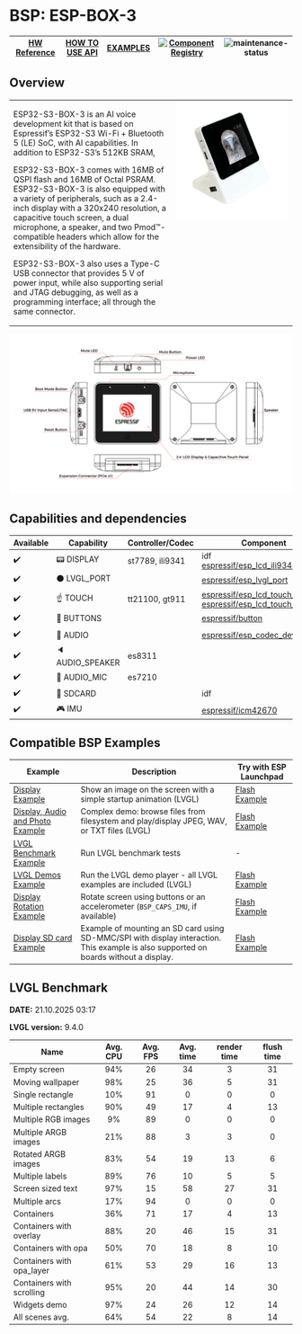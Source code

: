 # BSP: ESP-BOX-3

| [HW Reference](https://github.com/espressif/esp-box/tree/master/hardware) | [HOW TO USE API](API.md) | [EXAMPLES](#compatible-bsp-examples) | [![Component Registry](https://components.espressif.com/components/espressif/esp-box-3/badge.svg)](https://components.espressif.com/components/espressif/esp-box-3) | ![maintenance-status](https://img.shields.io/badge/maintenance-actively--developed-brightgreen.svg) |
| --- | --- | --- | --- | --- |

## Overview

<table>
<tr><td>

ESP32-S3-BOX-3 is an AI voice development kit that is based on Espressif’s ESP32-S3 Wi-Fi + Bluetooth 5 (LE) SoC, with AI capabilities. In addition to ESP32-S3’s 512KB SRAM,

ESP32-S3-BOX-3 comes with 16MB of QSPI flash and 16MB of Octal PSRAM. ESP32-S3-BOX-3 is also equipped with a variety of peripherals, such as a 2.4-inch display with a 320x240 resolution, a capacitive touch screen, a dual microphone, a speaker, and two Pmod™-compatible headers which allow for the extensibility of the hardware.

ESP32-S3-BOX-3 also uses a Type-C USB connector that provides 5 V of power input, while also supporting serial and JTAG debugging, as well as a programming interface; all through the same connector.

</td><td width="200" valign="top">
  <img src="doc/esp-box-3.webp">
</td></tr>
</table>

![image](doc/pic.png)

## Capabilities and dependencies

<div align="center">
<!-- START_DEPENDENCIES -->

|     Available    |       Capability       |Controller/Codec|                                                                                                          Component                                                                                                          |     Version    |
|------------------|------------------------|----------------|-----------------------------------------------------------------------------------------------------------------------------------------------------------------------------------------------------------------------------|----------------|
|:heavy_check_mark:|     :pager: DISPLAY    | st7789, ili9341|                                                          idf<br/>[espressif/esp_lcd_ili9341](https://components.espressif.com/components/espressif/esp_lcd_ili9341)                                                         |>=5.3<br/>^2.0.1|
|:heavy_check_mark:|:black_circle: LVGL_PORT|                |                                                                [espressif/esp_lvgl_port](https://components.espressif.com/components/espressif/esp_lvgl_port)                                                               |       ^2       |
|:heavy_check_mark:|    :point_up: TOUCH    | tt21100, gt911 |[espressif/esp_lcd_touch_tt21100](https://components.espressif.com/components/espressif/esp_lcd_touch_tt21100)<br/>[espressif/esp_lcd_touch_gt911](https://components.espressif.com/components/espressif/esp_lcd_touch_gt911)|    ^1<br/>^1   |
|:heavy_check_mark:| :radio_button: BUTTONS |                |                                                                       [espressif/button](https://components.espressif.com/components/espressif/button)                                                                      |       ^4       |
|:heavy_check_mark:|  :musical_note: AUDIO  |                |                                                                [espressif/esp_codec_dev](https://components.espressif.com/components/espressif/esp_codec_dev)                                                               |      ~1.5      |
|:heavy_check_mark:| :speaker: AUDIO_SPEAKER|     es8311     |                                                                                                                                                                                                                             |                |
|:heavy_check_mark:| :microphone: AUDIO_MIC |     es7210     |                                                                                                                                                                                                                             |                |
|:heavy_check_mark:|  :floppy_disk: SDCARD  |                |                                                                                                             idf                                                                                                             |      >=5.3     |
|:heavy_check_mark:|    :video_game: IMU    |                |                                                                     [espressif/icm42670](https://components.espressif.com/components/espressif/icm42670)                                                                    |     ^2.0.2     |

<!-- END_DEPENDENCIES -->
</div>

## Compatible BSP Examples

<div align="center">
<!-- START_EXAMPLES -->

| Example | Description | Try with ESP Launchpad |
| ------- | ----------- | ---------------------- |
| [Display Example](https://github.com/espressif/esp-bsp/tree/master/examples/display) | Show an image on the screen with a simple startup animation (LVGL) | [Flash Example](https://espressif.github.io/esp-launchpad/?flashConfigURL=https://espressif.github.io/esp-bsp/config.toml&app=display-) |
| [Display, Audio and Photo Example](https://github.com/espressif/esp-bsp/tree/master/examples/display_audio_photo) | Complex demo: browse files from filesystem and play/display JPEG, WAV, or TXT files (LVGL) | [Flash Example](https://espressif.github.io/esp-launchpad/?flashConfigURL=https://espressif.github.io/esp-bsp/config.toml&app=display_audio_photo-) |
| [LVGL Benchmark Example](https://github.com/espressif/esp-bsp/tree/master/examples/display_lvgl_benchmark) | Run LVGL benchmark tests | - |
| [LVGL Demos Example](https://github.com/espressif/esp-bsp/tree/master/examples/display_lvgl_demos) | Run the LVGL demo player - all LVGL examples are included (LVGL) | [Flash Example](https://espressif.github.io/esp-launchpad/?flashConfigURL=https://espressif.github.io/esp-bsp/config.toml&app=display_lvgl_demos-) |
| [Display Rotation Example](https://github.com/espressif/esp-bsp/tree/master/examples/display_rotation) | Rotate screen using buttons or an accelerometer (`BSP_CAPS_IMU`, if available) | [Flash Example](https://espressif.github.io/esp-launchpad/?flashConfigURL=https://espressif.github.io/esp-bsp/config.toml&app=display_rotation-) |
| [Display SD card Example](https://github.com/espressif/esp-bsp/tree/master/examples/display_sdcard) | Example of mounting an SD card using SD-MMC/SPI with display interaction. This example is also supported on boards without a display. | [Flash Example](https://espressif.github.io/esp-launchpad/?flashConfigURL=https://espressif.github.io/esp-bsp/config.toml&app=display_sdcard) |

<!-- END_EXAMPLES -->
</div>

<!-- START_BENCHMARK -->

## LVGL Benchmark

**DATE:** 21.10.2025 03:17

**LVGL version:** 9.4.0

| Name | Avg. CPU | Avg. FPS | Avg. time | render time | flush time |
| ---- | :------: | :------: | :-------: | :---------: | :--------: |
| Empty screen | 94%  | 26  | 34  | 3  | 31  |
| Moving wallpaper | 98%  | 25  | 36  | 5  | 31  |
| Single rectangle | 10%  | 91  | 0  | 0  | 0  |
| Multiple rectangles | 90%  | 49  | 17  | 4  | 13  |
| Multiple RGB images | 9%  | 89  | 0  | 0  | 0  |
| Multiple ARGB images | 21%  | 88  | 3  | 3  | 0  |
| Rotated ARGB images | 83%  | 54  | 19  | 13  | 6  |
| Multiple labels | 89%  | 76  | 10  | 5  | 5  |
| Screen sized text | 97%  | 15  | 58  | 27  | 31  |
| Multiple arcs | 17%  | 94  | 0  | 0  | 0  |
| Containers | 36%  | 71  | 17  | 4  | 13  |
| Containers with overlay | 88%  | 20  | 46  | 15  | 31  |
| Containers with opa | 50%  | 70  | 18  | 8  | 10  |
| Containers with opa_layer | 61%  | 53  | 29  | 16  | 13  |
| Containers with scrolling | 95%  | 20  | 44  | 14  | 30  |
| Widgets demo | 97%  | 24  | 26  | 12  | 14  |
| All scenes avg. | 64%  | 54  | 22  | 8  | 14  |



<!-- END_BENCHMARK -->